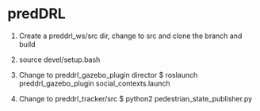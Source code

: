 # predDRL

1. Create a preddrl_ws/src dir, change to src and clone the branch and build

2. source devel/setup.bash 

3. Change to preddrl_gazebo_plugin director
$ roslaunch preddrl_gazebo_plugin social_contexts.launch

4. Change to preddrl_tracker/src
$ python2 pedestrian_state_publisher.py

